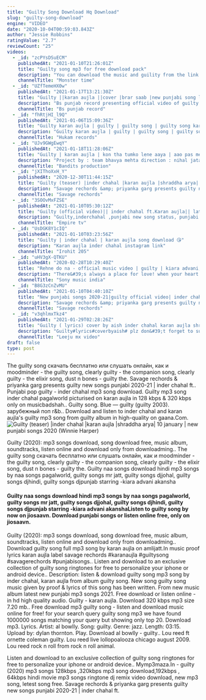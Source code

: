 ```yaml
---
title: "Guilty Song Download Hq Download"
slug: "guilty-song-download"
engine: "VIDEO"
date: "2020-10-04T00:59:03.843Z"
author: "Jessie Robbins"
ratingValue: "2.7"
reviewCount: "25"
videos:
  - _id: "zcPYsDSuECM"
    publishedAt: "2021-01-10T21:26:01Z"
    title: "Guilty song mp3 for free download pack"
    description: "You can download the music and guility from the link in the mp3 description, playlist pack: 1. Chaak girebaan 2. Kahun 3. Likhi meri 4. Rehne do na download"
    channelTitle: "Monster time"
  - _id: "UZfTemeHX0w"
    publishedAt: "2021-01-17T13:21:30Z"
    title: "Guilty ||karan aujla ||cover |brar saab |new punjabi song letest 2021"
    description: "Bs punjab record presenting official video of guilty full song releasing on 17 jan make sure you will like it and spread it as much as you can."
    channelTitle: "Bs punjab record"
  - _id: "fhRtjHI_l9Q"
    publishedAt: "2021-01-06T15:09:36Z"
    title: "Guilty karan aujla | guilty | guilty song | guilty song karan aujla | guilty full song |inder chahal"
    description: "Guilty karan aujla | guilty | guilty song | guilty song karan aujla | guilty full song |inder chahal #guilty #guiltysong #fullsong #video #guiltykaranaujla"
    channelTitle: "Hukam records"
  - _id: "UJv9GWgEwqY"
    publishedAt: "2021-01-18T11:28:06Z"
    title: "Guilty | karan aujla | kon tha tumko lene aaya | aao pas me tum betho | cover video"
    description: "Project by : team bhavya mehta direction : nihal jatana edited"
    channelTitle: "Bandits production"
  - _id: "jXIThoXxH_Y"
    publishedAt: "2020-12-30T11:44:15Z"
    title: "Guilty (teaser) |inder chahal |karan aujla |shraddha arya| 10 january | new punjabi songs 2020"
    description: "Savage rechords &amp; priyanka garg presents guilty new songs punjabi 2020 | inder chahal ft. Karan aujla | new punjabi songs 2020 | latest punjabi song"
    channelTitle: "Savage rechords"
  - _id: "3SOOvMxFZSE"
    publishedAt: "2021-01-10T05:30:12Z"
    title: "Guilty (official video)|| inder chahal ft.Karan aujla|| latest song 2021"
    description: "Guilty,inderchahal ,punjabi new song status, punjabi new song dj, punjabi new song remix, punjabi new song karan aujla, punjabi new song 2019, punjabi new"
    channelTitle: "Empire tv"
  - _id: "UsDGK8Y1cIQ"
    publishedAt: "2021-01-10T03:23:56Z"
    title: "Guilty | inder chahal | karan aujla song download 😘"
    description: "Karan aujla inder chahal instagram link"
    channelTitle: "Irohit 205"
  - _id: "uHV3gX-QTKU"
    publishedAt: "2020-02-28T10:29:40Z"
    title: "Rehne do na - official music video | guilty | kiara advani, akansha ranjan, gurfateh | ankur tewari"
    description: "There&#39;s always a place for love! when your heart skips a beat after seeing the one, you know it&#39;s real!♥️ rehne do na is that place for love. #guilty #ankur"
    channelTitle: "Sony music india"
  - _id: "B8G3zCnZvMU"
    publishedAt: "2021-01-10T04:40:10Z"
    title: "New punjabi songs 2020-21|guilty official video| inder chahal karan aujla shraddha arya|coin digital"
    description: "Savage rechords &amp; priyanka garg presents guilty new songs punjabi 2020-21 | inder chahal ft. Karan aujla | new punjabi songs 2020-21 | latest punjabi"
    channelTitle: "Savage rechords"
  - _id: "v3qhlmxTkz4"
    publishedAt: "2021-01-29T02:28:26Z"
    title: "Guilty ( lyrics) cover by aish inder chahal karan aujla shraddha arya"
    description: "Guilty#lyrics#coverbyaish# plz don&#39;t forget to subcribe follow me on instagram - song - guilty full lyrics hd"
    channelTitle: "Leeju mx video"
draft: false
type: post
---
```


The guilty song cкачать бесплатно или слушать онлайн, как и moodminder - the guilty song, clearly guilty - the companion song, clearly guilty - the elixir song, dust n bones - guilty the. Savage rechords &amp; priyanka garg presents guilty new songs punjabi 2020-21 | inder chahal ft.. Punjabi pop guilty - inder chahal mp3 song download. Guilty mp3 song inder chahal pagalworld picturised on karan aujla in 128 kbps &amp; 320 kbps only on musicbadshah.. Guilty song. Blue — guilty (guilty 2003). зарубежный поп r&amp;b.. Download and listen to inder chahal and karan aujla&#39;s guilty mp3 song from guilty album in high-quality on gaana.Com.
![Guilty (teaser) |inder chahal |karan aujla |shraddha arya| 10 january | new punjabi songs 2020 (Winnie Harper)](https://i.ytimg.com/vi/jXIThoXxH_Y/hqdefault.jpg "Guilty (teaser) |inder chahal |karan aujla |shraddha arya| 10 january | new punjabi songs 2020 (Howard Little)")

Guilty (2020): mp3 songs download, song download free, music album, soundtracks, listen online and download only from downloadming.. The guilty song cкачать бесплатно или слушать онлайн, как и moodminder - the guilty song, clearly guilty - the companion song, clearly guilty - the elixir song, dust n bones - guilty the. Guilty naa songs download hindi mp3 songs by naa songs pagalworld, guilty songs mr jatt, guilty songs djjohal, guilty songs djhindi, guilty songs djpunjab starring -kiara advani akansha
<!--inArticleAds-->

<!--galleryOne-->

#### Guilty naa songs download hindi mp3 songs by naa songs pagalworld, guilty songs mr jatt, guilty songs djjohal, guilty songs djhindi, guilty songs djpunjab starring -kiara advani akanshaListen to guilty song by now on jiosaavn. Download punjabi songs or listen online free, only on jiosaavn.
<!--inArticleAds-->

<!--galleryTwo-->

Guilty (2020): mp3 songs download, song download free, music album, soundtracks, listen online and download only from downloadming.. Download guilty song full mp3 song by karan aujla on amlijatt.In music proof lyrics karan aujla label savage rechords #karanaujla #guiltysong #savagerechords #punjabisongs.. Listen and download to an exclusive collection of guilty song ringtones for free to personalize your iphone or android device.. Description: listen &amp; download guilty song mp3 song by inder chahal, karan aujla from album guilty song. New song guilty song music given by proof &amp; lyrics of this song has been written. From new music album latest new punjabi mp3 songs 2021. Free download or listen online - in hd high quality audio. Guilty - karan aujla. Download 320 kbps mp3 size 7.20 mb.. Free download mp3 guilty song - listen and download music online for free! for your search query guilty song mp3 we have found 1000000 songs matching your query but showing only top 20. Download mp3. Lyrics. Artist: al bowlly. Song: guilty. Genre: jazz. Length: 03:15. Upload by: dylan thornton. Play. Download al bowlly - guilty.. Lou reed ft ornette coleman guilty. Lou reed live lollopoalooza chicago august 2009. Lou reed rock n roll from rock n roll animal.
<!--galleryThree-->

Listen and download to an exclusive collection of guilty song ringtones for free to personalize your iphone or android device.. Mymp3maza.In - guilty (2020) mp3 songs 128kbps ,320kbps mp3 song download,192kbps , 64kbps hindi movie mp3 songs ringtone dj remix video download, new mp3 song, letest song free. Savage rechords &amp; priyanka garg presents guilty new songs punjabi 2020-21 | inder chahal ft.
